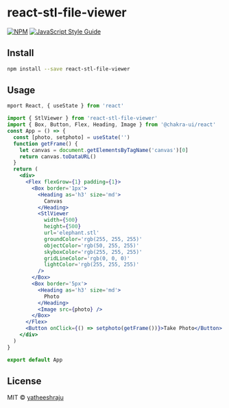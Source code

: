 # react-stl-file-viewer


[![NPM](https://img.shields.io/npm/v/react-stl-file-viewer.svg)](https://www.npmjs.com/package/react-stl-file-viewer) [![JavaScript Style Guide](https://img.shields.io/badge/code_style-standard-brightgreen.svg)](https://standardjs.com)

## Install

```bash
npm install --save react-stl-file-viewer
```

## Usage

```jsx
mport React, { useState } from 'react'

import { StlViewer } from 'react-stl-file-viewer'
import { Box, Button, Flex, Heading, Image } from '@chakra-ui/react'
const App = () => {
  const [photo, setphoto] = useState('')
  function getFrame() {
    let canvas = document.getElementsByTagName('canvas')[0]
    return canvas.toDataURL()
  }
  return (
    <div>
      <Flex flexGrow={1} padding={1}>
        <Box border='1px'>
          <Heading as='h3' size='md'>
            Canvas
          </Heading>
          <StlViewer
            width={500}
            height={500}
            url='elephant.stl'
            groundColor='rgb(255, 255, 255)'
            objectColor='rgb(50, 255, 255)'
            skyboxColor='rgb(255, 255, 255)'
            gridLineColor='rgb(0, 0, 0)'
            lightColor='rgb(255, 255, 255)'
          />
        </Box>
        <Box border='5px'>
          <Heading as='h3' size='md'>
            Photo
          </Heading>
          <Image src={photo} />
        </Box>
      </Flex>
      <Button onClick={() => setphoto(getFrame())}>Take Photo</Button>
    </div>
  )
}

export default App

```



## License

MIT © [yatheeshraju](https://github.com/yatheeshraju)
